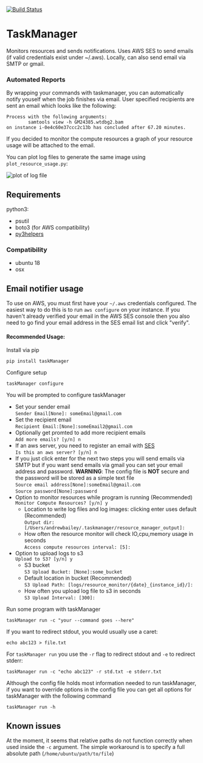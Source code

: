 [![Build Status](https://travis-ci.org/rlorigro/TaskManager.svg?branch=master)](https://github.com/rlorigro/TaskManager)

# TaskManager
Monitors resources and sends notifications. Uses AWS SES to send emails (if valid credentials exist under ~/.aws). Locally, can also send email via SMTP or gmail.

### Automated Reports

By wrapping your commands with taskmanager, you can automatically notify youself when the job finishes via email. User specified recipients are sent an email which looks like the following:

```
Process with the following arguments:
        samtools view -h GM24385.wtdbg2.bam
on instance i-0e4c60e37ccc2c13b has concluded after 67.20 minutes.
```
If you decided to monitor the compute resources a graph of your resource usage will be attached to the email.

You can plot log files to generate the same image using `plot_resource_usage.py`:

![plot of log file](https://github.com/rlorigro/TaskManager/raw/master/log_2019_2_11_17_33_19_458174.png)

## Requirements
python3:
  - psutil
  - boto3 (for AWS compatibility)
  - [py3helpers](https://github.com/adbailey4/python_utils) 
 
### Compatibility
- ubuntu 18
- osx

## Email notifier usage

To use on AWS, you must first have your `~/.aws` credentials configured. The easiest way to do this is to run `aws configure` on your instance. If you haven't already verified your email in the AWS SES console then you also need to go find your email address in the SES email list and click "verify".

#### Recommended Usage:
Install via pip   

```pip install taskManager```

Configure setup

```taskManager configure```

You will be prompted to configure taskManager  
* Set your sender email  
`Sender Email[None]: someEmail@gmail.com` 
* Set the recipient email  
`Recipient Email:[None]:someEmail2@gmail.com` 
* Optionally get promted to add more recipient emails  
`Add more emails? [y/n] n`
* If an aws server, you need to register an email with [SES](https://aws.amazon.com/ses/)  
`Is this an aws server? [y/n] n`
* If you just click enter for the next two steps you will send emails via SMTP but if you want send emails via gmail you 
can set your email address and password. __WARNING__: The config file is __NOT__ secure and the password will be stored as a simple text file  
`Source email address[None]:someEmail@gmail.com`  
`Source password[None]:password`  
* Option to monitor resources while program is running (Recommended)  
`Monitor Compute Resources? [y/n] y`  
    * Location to write log files and log images: clicking enter uses default (Recommended)  
`Output dir: [/Users/andrewbailey/.taskmanager/resource_manager_output]:`  
    * How often the resource monitor will check IO,cpu,memory usage in seconds  
`Access compute resources interval: [5]:` 
* Option to upload logs to s3  
`Upload to S3? [y/n] y` 
    * S3 bucket  
`S3 Upload Bucket: [None]:some_bucket`
    * Default location in bucket (Recommended)  
`S3 Upload Path: [logs/resource_monitor/{date}_{instance_id}/]:` 
    * How often you upload log file to s3 in seconds  
`S3 Upload Interval: [300]:`   



Run some program with taskManager

```taskManager run -c "your --command goes --here"```


If you want to redirect stdout, you would usually use a caret:

```
echo abc123 > file.txt
```

For `taskManager run` you use the `-r` flag to redirect stdout and `-e` to redirect stderr:

```
taskManager run -c "echo abc123" -r std.txt -e stderr.txt
```

Although the config file holds most information needed to run taskManager, if you want to override options in the config file you can get all options for taskManager with the following command

```taskManager run -h```



## Known issues

At the moment, it seems that relative paths do not function correctly when used inside the `-c` argument. The simple workaround is to specify a full absolute path (`/home/ubuntu/path/to/file`)


